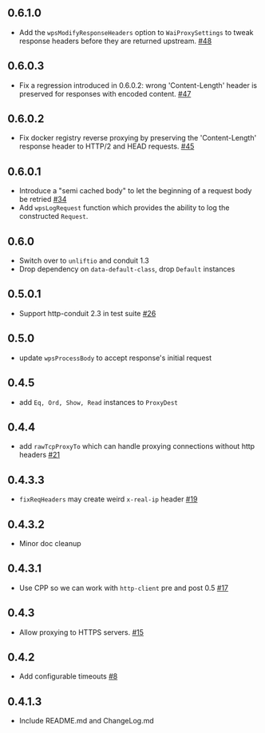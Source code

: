 
## 0.6.1.0

* Add the `wpsModifyResponseHeaders` option to `WaiProxySettings` to tweak response headers before they are returned upstream. [#48](https://github.com/fpco/http-reverse-proxy/pull/48)

## 0.6.0.3

* Fix a regression introduced in 0.6.0.2: wrong 'Content-Length' header is preserved for responses with encoded content. [#47](https://github.com/fpco/http-reverse-proxy/pull/47)

## 0.6.0.2

* Fix docker registry reverse proxying by preserving the 'Content-Length' response header to HTTP/2 and HEAD requests. [#45](https://github.com/fpco/http-reverse-proxy/pull/45)

## 0.6.0.1

* Introduce a "semi cached body" to let the beginning of a request body be retried [#34](https://github.com/fpco/http-reverse-proxy/issues/34)
* Add `wpsLogRequest` function which provides the ability to log the
  constructed `Request`.

## 0.6.0

* Switch over to `unliftio` and conduit 1.3
* Drop dependency on `data-default-class`, drop `Default` instances

## 0.5.0.1

* Support http-conduit 2.3 in test suite [#26](https://github.com/fpco/http-reverse-proxy/issues/26)

## 0.5.0

* update `wpsProcessBody` to accept response's initial request

## 0.4.5

* add `Eq, Ord, Show, Read` instances to `ProxyDest`

## 0.4.4

* add `rawTcpProxyTo` which can handle proxying connections without http headers
  [#21](https://github.com/fpco/http-reverse-proxy/issues/21)

## 0.4.3.3

* `fixReqHeaders` may create weird `x-real-ip` header [#19](https://github.com/fpco/http-reverse-proxy/issues/19)

## 0.4.3.2

* Minor doc cleanup

## 0.4.3.1

* Use CPP so we can work with `http-client` pre and post 0.5 [#17](https://github.com/fpco/http-reverse-proxy/pull/17)

## 0.4.3

* Allow proxying to HTTPS servers. [#15](https://github.com/fpco/http-reverse-proxy/pull/15)

## 0.4.2

*  Add configurable timeouts [#8](https://github.com/fpco/http-reverse-proxy/pull/8)

## 0.4.1.3

* Include README.md and ChangeLog.md
